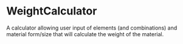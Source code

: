 # WeightCalculator
A calculator allowing user input of elements (and combinations) and material form/size that will calculate the weight of the material.
